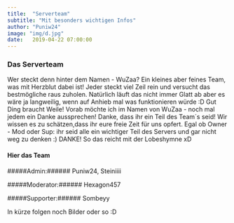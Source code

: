 ```yaml
---
title:  "Serverteam"
subtitle: "Mit besonders wichtigen Infos"
author: "Puniw24"
image: "img/d.jpg"
date:   2019-04-22 07:00:00
---
```


### Das Serverteam
Wer steckt denn hinter dem Namen - WuZaa? Ein kleines aber feines Team, was mit 
Herzblut dabei ist! Jeder steckt viel Zeil rein und versucht das bestmögliche raus 
zuholen. Natürlich läuft das nicht immer Glatt ab aber es wäre ja langweilig, wenn 
auf Anhieb mal was funktionieren würde :D Gut Ding braucht Weile!
Vorab möchte ich im Namen von WuZaa - noch mal jedem ein Danke aussprechen! Danke, 
dass ihr ein Teil des Team´s seid! Wir wissen es zu schätzen,dass ihr eure freie 
Zeit für uns opfert. Egal ob Owner - Mod oder Sup: ihr seid alle ein wichtiger Teil 
des Servers und gar nicht weg zu denken :) DANKE!
So das reicht mit der Lobeshymne xD

#### Hier das Team

#####Admin:###### Puniw24, Steiniiii

#####Moderator:###### Hexagon457

#####Supporter:###### Sombeyy

In kürze folgen noch Bilder oder so :D